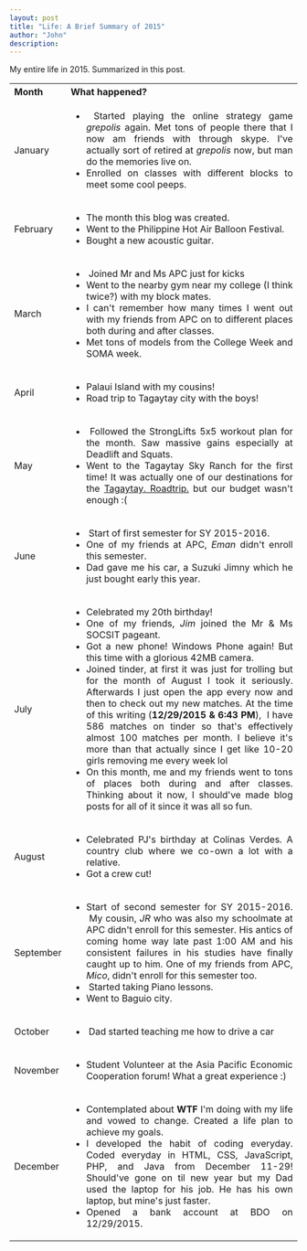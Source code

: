 ```yaml
---
layout: post
title: "Life: A Brief Summary of 2015"
author: "John"
description: 
---
```

My entire life in 2015. Summarized in this post.
<!-- more -->  
<table>
<tbody>
<tr>
<th style="text-align: justify;">Month</th>
<th style="text-align: justify;">What happened?</th>
</tr>
<tr style="text-align: justify;">
<td>January</td>
<td>
<ul>
	<li> Started playing the online strategy game <em>grepolis</em> again. Met tons of people there that I now am friends with through skype. I've actually sort of retired at<em> grepolis</em> now, but man do the memories live on.</li>
	<li>Enrolled on classes with different blocks to meet some cool peeps.</li>
</ul>
</td>
</tr>
<tr style="text-align: justify;">
<td>February</td>
<td>
<ul>
	<li>The month this blog was created.</li>
	<li>Went to the Philippine Hot Air Balloon Festival.</li>
	<li>Bought a new acoustic guitar.</li>
</ul>
</td>
</tr>
<tr style="text-align: justify;">
<td>March</td>
<td>
<ul>
	<li> Joined Mr and Ms APC just for kicks</li>
	<li>Went to the nearby gym near my college (I think twice?) with my block mates.</li>
	<li>I can't remember how many times I went out with my friends from APC on to different places both during and after classes.</li>
	<li>Met tons of models from the College Week and SOMA week.</li>
</ul>
</td>
</tr>
<tr style="text-align: justify;">
<td>April</td>
<td>
<ul>
	<li>Palaui Island with my cousins!</li>
	<li>Road trip to Tagaytay city with the boys!</li>
</ul>
</td>
</tr>
<tr style="text-align: justify;">
<td>May</td>
<td>
<ul>
	<li> Followed the StrongLifts 5x5 workout plan for the month. Saw massive gains especially at Deadlift and Squats.</li>
	<li>Went to the Tagaytay Sky Ranch for the first time! It was actually one of our destinations for the <a href="https://icenation.wordpress.com/2015/04/14/april-14-2015-tagaytay-roadtrip-bitch/" target="_blank" rel="noopener">Tagaytay. Roadtrip.</a> but our budget wasn't enough :(</li>
</ul>
</td>
</tr>
<tr style="text-align: justify;">
<td>June</td>
<td>
<ul>
	<li> Start of first semester for SY 2015-2016.</li>
	<li>One of my friends at APC, <em>Eman</em> didn't enroll this semester.</li>
	<li>Dad gave me his car, a Suzuki Jimny which he just bought early this year.</li>
</ul>
</td>
</tr>
<tr style="text-align: justify;">
<td>July</td>
<td>
<ul>
	<li>Celebrated my 20th birthday!</li>
	<li>One of my friends, <em>Jim</em> joined the Mr & Ms SOCSIT pageant.</li>
	<li>Got a new phone! Windows Phone again! But this time with a glorious 42MB camera.</li>
	<li>Joined tinder, at first it was just for trolling but for the month of August I took it seriously. Afterwards I just open the app every now and then to check out my new matches. At the time of this writing (<strong>12/29/2015 & 6:43 PM</strong>),  I have 586 matches on tinder so that's effectively almost 100 matches per month. I believe it's more than that actually since I get like 10-20 girls removing me every week lol</li>
	<li>On this month, me and my friends went to tons of places both during and after classes. Thinking about it now, I should've made blog posts for all of it since it was all so fun.</li>
</ul>
</td>
</tr>
<tr style="text-align: justify;">
<td>August</td>
<td>
<ul>
	<li>Celebrated PJ's birthday at Colinas Verdes. A country club where we co-own a lot with a relative.</li>
	<li>Got a crew cut!</li>
</ul>
</td>
</tr>
<tr style="text-align: justify;">
<td>September</td>
<td>
<ul>
	<li>Start of second semester for SY 2015-2016.  My cousin, <em>JR</em> who was also my schoolmate at APC didn't enroll for this semester. His antics of coming home way late past 1:00 AM and his consistent failures in his studies have finally caught up to him. One of my friends from APC, <em>Mico</em>, didn't enroll for this semester too.</li>
	<li> Started taking Piano lessons.</li>
	<li>Went to Baguio city.</li>
</ul>
</td>
</tr>
<tr style="text-align: justify;">
<td>October</td>
<td>
<ul>
	<li> Dad started teaching me how to drive a car</li>
</ul>
</td>
</tr>
<tr style="text-align: justify;">
<td>November</td>
<td>
<ul>
	<li>Student Volunteer at the Asia Pacific Economic Cooperation forum! What a great experience :)</li>
</ul>
</td>
</tr>
<tr style="text-align: justify;">
<td>December</td>
<td>
<ul>
	<li>Contemplated about <strong>WTF</strong> I'm doing with my life and vowed to change. Created a life plan to achieve my goals.</li>
	<li>I developed the habit of coding everyday. Coded everyday in HTML, CSS, JavaScript, PHP, and Java from December 11-29! Should've gone on til new year but my Dad used the laptop for his job. He has his own laptop, but mine's just faster.</li>
	<li>Opened a bank account at BDO on 12/29/2015.</li>
</ul>
</td>
</tr>
</tbody>
</table>
